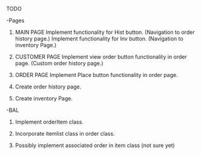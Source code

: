 TODO 

-Pages

1. MAIN PAGE
Implement functionality for Hist button. (Navigation to order history page.)
Implement functionality for Inv button. (Navigation to inventory Page.)

2. CUSTOMER PAGE
Implement view order button functionality in order page. (Custom order history page.)

3. ORDER PAGE
Implement Place button functionality in order page.

4. Create order history page.

5. Create inventory Page.

-BAL

1. Implement orderItem class.

2. Incorporate itemlist class in order class.

3. Possibly implement associated order in item class (not sure yet)
